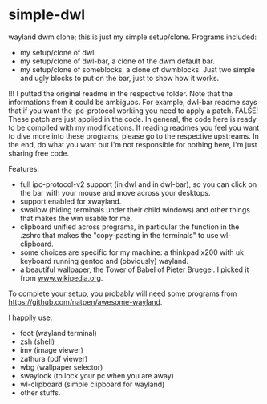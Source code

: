 # simple-dwl
wayland dwm clone; this is just my simple setup/clone.
Programs included:
- my setup/clone of dwl.
- my setup/clone of dwl-bar, a clone of the dwm default bar.
- my setup/clone of someblocks, a clone of dwmblocks. Just two simple and ugly blocks to put on the bar, just to show how it works.


!!! I putted the original readme in the respective folder. Note that the informations from it could be ambiguos. For example, dwl-bar readme says that if you want the ipc-protocol working you need to apply a patch. FALSE! These patch are just applied in the code. In general, the code here is ready to be compiled with my modifications. If reading readmes you feel you want to dive more into these programs, please go to the respective upstreams. In the end, do what you want but I'm not responsible for nothing here, I'm just sharing free code.


Features:
- full ipc-protocol-v2 support (in dwl and in dwl-bar), so you can click on the bar with your mouse and move across your desktops.
- support enabled for xwayland.
- swallow (hiding terminals under their child windows) and other things that makes the wm usable for me.
- clipboard unified across programs, in particular the function in the .zshrc that makes the "copy-pasting in the terminals" to use wl-clipboard.
- some choices are specific for my machine: a thinkpad x200 with uk keyboard running gentoo and (obviously) wayland.
- a beautiful wallpaper, the Tower of Babel of Pieter Bruegel. I picked it from www.wikipedia.org.

To complete your setup, you probably will need some programs from https://github.com/natpen/awesome-wayland.

I happily use:
- foot (wayland terminal)
- zsh (shell)
- imv (image viewer)
- zathura (pdf viewer)
- wbg (wallpaper selector)
- swaylock (to lock your pc when you are away)
- wl-clipboard (simple clipboard for wayland)
- other stuffs.
